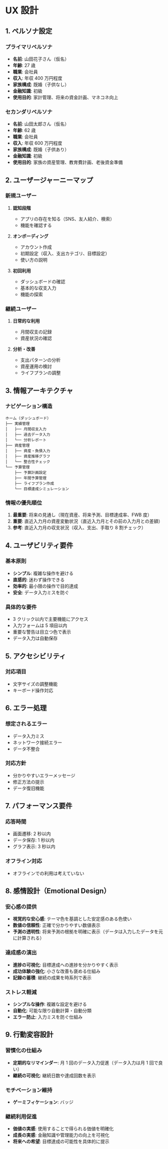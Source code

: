 # UX 設計

## 1. ペルソナ設定

### プライマリペルソナ

- **名前**: 山田花子さん（仮名）
- **年齢**: 27 歳
- **職業**: 会社員
- **収入**: 年収 400 万円程度
- **家族構成**: 既婚（子供なし）
- **金融知識**: 初級
- **使用目的**: 家計管理、将来の資金計画、マネコネ向上

### セカンダリペルソナ

- **名前**: 山田太郎さん（仮名）
- **年齢**: 62 歳
- **職業**: 会社員
- **収入**: 年収 600 万円程度
- **家族構成**: 既婚（子供あり）
- **金融知識**: 初級
- **使用目的**: 家族の資産管理、教育費計画、老後資金準備

## 2. ユーザージャーニーマップ

### 新規ユーザー

1. **認知段階**
   - アプリの存在を知る（SNS、友人紹介、検索）
   - 機能を確認する

2. **オンボーディング**
   - アカウント作成
   - 初期設定（収入、支出カテゴリ、目標設定）
   - 使い方の説明

3. **初回利用**
   - ダッシュボードの確認
   - 基本的な収支入力
   - 機能の探索

### 継続ユーザー

1. **日常的な利用**
   - 月間収支の記録
   - 資産状況の確認

2. **分析・改善**
   - 支出パターンの分析
   - 資産運用の検討
   - ライフプランの調整

## 3. 情報アーキテクチャ

### ナビゲーション構造

```
ホーム（ダッシュボード）
├── 実績管理
│   ├── 月間収支入力
│   ├── 過去データ入力
│   └── 分析レポート
├── 資産管理
│   ├── 資産・負債入力
│   ├── 資産推移グラフ
│   └── 整合性チェック
└── 予算管理
    ├── 予算計画設定
    ├── 年間予算管理
    ├── ライフプラン作成
    └── 目標達成シミュレーション
```

### 情報の優先順位

1. **最重要**: 将来の見通し（現在資産、将来予測、目標達成率、FWB 度）
2. **重要**: 直近入力月の資産変動状況（直近入力月とその前の入力月との差額）
3. **参考**: 直近入力月の収支状況（収入、支出、手取り 8 割チェック）

## 4. ユーザビリティ要件

### 基本原則

- **シンプル**: 複雑な操作を避ける
- **直感的**: 迷わず操作できる
- **効率的**: 最小限の操作で目的達成
- **安全**: データ入力ミスを防ぐ

### 具体的な要件

- 3 クリック以内で主要機能にアクセス
- 入力フォームは 5 項目以内
- 重要な警告は目立つ色で表示
- データ入力は自動保存

## 5. アクセシビリティ

### 対応項目

- 文字サイズの調整機能
- キーボード操作対応

## 6. エラー処理

### 想定されるエラー

- データ入力ミス
- ネットワーク接続エラー
- データ不整合

### 対応方針

- 分かりやすいエラーメッセージ
- 修正方法の提示
- データ復旧機能

## 7. パフォーマンス要件

### 応答時間

- 画面遷移: 2 秒以内
- データ保存: 1 秒以内
- グラフ表示: 3 秒以内

### オフライン対応

- オフラインでの利用は考えていない

## 8. 感情設計（Emotional Design）

### 安心感の提供

- **視覚的な安心感**: テーマ色を基調とした安定感のある色使い
- **数値の信頼性**: 正確で分かりやすい数値表示
- **予測の透明性**: 将来予測の根拠を明確に表示（データは入力したデータを元に計算される）

### 達成感の演出

- **進捗の可視化**: 目標達成への進捗を分かりやすく表示
- **成功体験の強化**: 小さな改善も褒める仕組み
- **記録の蓄積**: 継続の成果を時系列で表示

### ストレス軽減

- **シンプルな操作**: 複雑な設定を避ける
- **自動化**: 可能な限り自動計算・自動分類
- **エラー防止**: 入力ミスを防ぐ仕組み

## 9. 行動変容設計

### 習慣化の仕組み

- **定期的なリマインダー**: 月 1 回のデータ入力促進（データ入力は月 1 回で良い）
- **継続の可視化**: 継続日数や達成回数を表示

### モチベーション維持

- **ゲーミフィケーション**: バッジ

### 継続利用促進

- **価値の実感**: 使用することで得られる価値を明確化
- **成長の実感**: 金融知識や管理能力の向上を可視化
- **将来への希望**: 目標達成の可能性を具体的に提示
